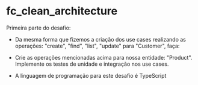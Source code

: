 # fc_clean_architecture

Primeira parte do desafio:

- Da mesma forma que fizemos a criação dos use cases realizando as operações: "create", "find", "list", "update" para "Customer", faça:

- Crie as operações mencionadas acima para nossa entidade: "Product".
Implemente os testes de unidade e integração nos use cases.
* A linguagem de programação para este desafio é TypeScript
